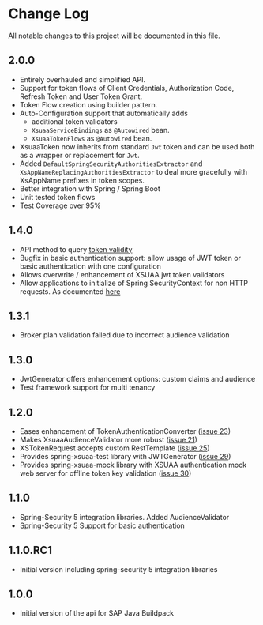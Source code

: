 # Change Log 

All notable changes to this project will be documented in this file.

## 2.0.0
* Entirely overhauled and simplified API.
* Support for token flows of Client Credentials, Authorization Code, Refresh Token and User Token Grant.
* Token Flow creation using builder pattern.
* Auto-Configuration support that automatically adds 
   * additional token validators 
   * `XsuaaServiceBindings`  as `@Autowired` bean.
   * `XsuaaTokenFlows`  as `@Autowired` bean.
* XsuaaToken now inherits from standard `Jwt` token and can be used both as a wrapper or replacement for `Jwt`.
* Added `DefaultSpringSecurityAuthoritiesExtractor` and `XsAppNameReplacingAuthoritiesExtractor` to deal more gracefully with XsAppName prefixes in token scopes.
* Better integration with Spring / Spring Boot
* Unit tested token flows
* Test Coverage over 95%

## 1.4.0
* API method to query [token validity](https://github.com/SAP/cloud-security-xsuaa-integration/blob/master/spring-xsuaa/src/main/java/com/sap/cloud/security/xsuaa/token/Token.java#L167)
* Bugfix in basic authentication support: allow  usage of JWT token or basic authentication with one configuration
* Allows overwrite / enhancement of XSUAA jwt token validators
* Allow applications to initialize of Spring SecurityContext for non HTTP requests. As documented [here](https://github.com/SAP/cloud-security-xsuaa-integration/blob/master/spring-xsuaa/README.md)

## 1.3.1
* Broker plan validation failed due to incorrect audience validation
## 1.3.0
* JwtGenerator offers enhancement options: custom claims and audience
* Test framework support for multi tenancy

## 1.2.0
* Eases enhancement of TokenAuthenticationConverter ([issue 23](https://github.com/SAP/cloud-security-xsuaa-integration/issues/23))
* Makes XsuaaAudienceValidator more robust ([issue 21](https://github.com/SAP/cloud-security-xsuaa-integration/issues/21))
* XSTokenRequest accepts custom RestTemplate ([issue 25](https://github.com/SAP/cloud-security-xsuaa-integration/issues/25))
* Provides spring-xsuaa-test library with JWTGenerator ([issue 29](https://github.com/SAP/cloud-security-xsuaa-integration/issues/29))
* Provides spring-xsuaa-mock library with XSUAA authentication mock web server for offline token key validation ([issue 30](https://github.com/SAP/cloud-security-xsuaa-integration/issues/30))


## 1.1.0

* Spring-Security 5 integration libraries. Added AudienceValidator
* Spring-Security 5 Support for basic authentication

## 1.1.0.RC1

* Initial version including spring-security 5 integration libraries


## 1.0.0

* Initial version of the api for SAP Java Buildpack

